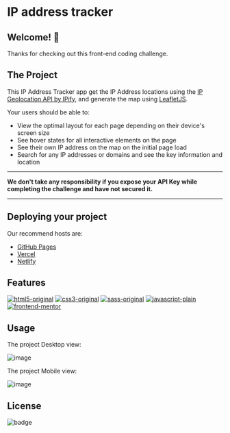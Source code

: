 # IP address tracker

## Welcome! 👋

Thanks for checking out this front-end coding challenge.

## The Project

This IP Address Tracker app get the IP Address locations using the [IP Geolocation API by IPify](https://geo.ipify.org/), and generate the map using [LeafletJS](https://leafletjs.com/).

Your users should be able to:

- View the optimal layout for each page depending on their device's screen size
- See hover states for all interactive elements on the page
- See their own IP address on the map on the initial page load
- Search for any IP addresses or domains and see the key information and location

---

**We don't take any responsibility if you expose your API Key while completing the challenge and have not secured it.**

---

## Deploying your project

Our recommend hosts are:

- [GitHub Pages](https://pages.github.com/)
- [Vercel](https://vercel.com/)
- [Netlify](https://www.netlify.com/)


## Features

[![html5-original](https://user-images.githubusercontent.com/117309987/229591065-38a4f75f-992f-4cde-8895-a46cfeeb98d6.png)][1]
[![css3-original](https://user-images.githubusercontent.com/117309987/229591068-994c0316-2a38-4694-9c50-042da41cfb06.png)][2]
[![sass-original](https://user-images.githubusercontent.com/117309987/229591069-d8e7f789-7272-49e8-8cd6-bbf6be2f855d.png)][3]
[![javascript-plain](https://user-images.githubusercontent.com/117309987/229591063-d82c66e5-2495-4bec-8e39-9c24f8edf6d0.png)][4]
[![frontend-mentor](https://user-images.githubusercontent.com/117309987/229595630-26763475-4acc-4144-aa4e-fc945738b648.png)][5]

[1]: https://developer.mozilla.org/en-US/docs/Web/HTML
[2]: https://www.w3schools.com/css/
[3]: https://sass-lang.com/
[4]: https://developer.mozilla.org/en-US/docs/Web/JavaScript
[5]: https://www.frontendmentor.io/home

## Usage

The project Desktop view:

![image](https://user-images.githubusercontent.com/117309987/232074392-dd7824f8-93bc-49b2-8a86-17b8bcbb5daf.png)

The project Mobile view:

![image](https://user-images.githubusercontent.com/117309987/232074536-20a0418c-231d-4280-818d-b7f6834d6309.png)


## License

![badge](https://img.shields.io/badge/license-MIT-brightgreen)

